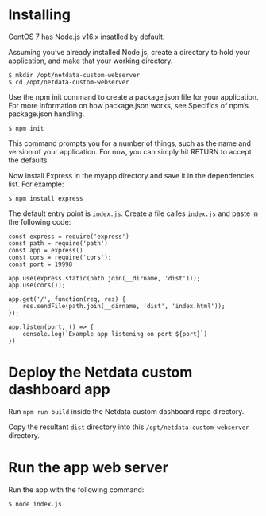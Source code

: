 # Installing

CentOS 7 has Node.js v16.x insatlled by default.  

Assuming you’ve already installed Node.js, create a directory to hold your application, and make that your working directory.  

`$ mkdir /opt/netdata-custom-webserver`  
`$ cd /opt/netdata-custom-webserver`  

Use the npm init command to create a package.json file for your application. For more information on how package.json works, see Specifics of npm’s package.json handling.  

`$ npm init`  

This command prompts you for a number of things, such as the name and version of your application. For now, you can simply hit RETURN to accept the defaults.  

Now install Express in the myapp directory and save it in the dependencies list. For example:

`$ npm install express`  

The default entry point is `index.js`. Create a file calles `index.js` and paste in the following code:  

```
const express = require('express')
const path = require('path')
const app = express()
const cors = require('cors');
const port = 19998

app.use(express.static(path.join(__dirname, 'dist')));
app.use(cors());

app.get('/', function(req, res) {
    res.sendFile(path.join(__dirname, 'dist', 'index.html'));
});

app.listen(port, () => {
    console.log(`Example app listening on port ${port}`)
})
```

# Deploy the Netdata custom dashboard app
Run `npm run build` inside the Netdata custom dashboard repo directory.  

Copy the resultant `dist` directory into this `/opt/netdata-custom-webserver` directory.

# Run the app web server 
Run the app with the following command:

`$ node index.js`

